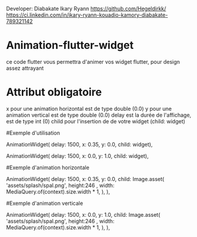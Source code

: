 Developer: Diabakate Ikary Ryann 
https://github.com/Hegeldirkk/
https://ci.linkedin.com/in/ikary-ryann-kouadio-kamory-diabakate-789321142

# Animation-flutter-widget
ce code flutter vous permettra d'animer vos widget flutter, pour design assez attrayant 

# Attribut obligatoire
x pour une animation horizontal est de type double (0.0)
y pour une animation vertical est de type double (0.0)
delay est la durée de l'affichage, est de type int (0)
child pour l'insertion de de votre widget (child: widget)

#Exemple d'utilisation

AnimationWidget(
     delay: 1500,
     x: 0.35,
      y: 0.0,
  child: widget),
  
  AnimationWidget(
     delay: 1500,
     x: 0.0,
      y: 1.0,
  child: widget),
  
  
#Exemple d'animation horizontale

AnimationWidget(
    delay: 1500,
    x: 0.35,
    y: 0.0,
    child: Image.asset(
    'assets/splash/spal.png',
     height:246 ,
     width: MediaQuery.of(context).size.width * 1,
     ),
   ),
   
   #Exemple d'animation verticale

AnimationWidget(
    delay: 1500,
    x: 0.0,
    y: 1.0,
    child: Image.asset(
    'assets/splash/spal.png',
     height:246 ,
     width: MediaQuery.of(context).size.width * 1,
     ),
   ),
